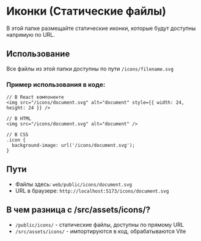 # Иконки (Статические файлы)

В этой папке размещайте статические иконки, которые будут доступны напрямую по URL.

## Использование

Все файлы из этой папки доступны по пути `/icons/filename.svg`

### Пример использования в коде:

```tsx
// В React компоненте
<img src="/icons/document.svg" alt="document" style={{ width: 24, height: 24 }} />

// В HTML
<img src="/icons/document.svg" alt="document" />

// В CSS
.icon {
  background-image: url('/icons/document.svg');
}
```

## Пути

- Файлы здесь: `web/public/icons/document.svg`
- URL в браузере: `http://localhost:5173/icons/document.svg`

## В чем разница с /src/assets/icons/?

- `/public/icons/` - статические файлы, доступны по прямому URL
- `/src/assets/icons/` - импортируются в код, обрабатываются Vite


